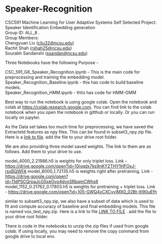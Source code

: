 # Speaker-Recognition
CSC591 Machine Learning for User Adaptive Systems Self Selected Project: Speaker Identification Embedding generation
<br>
Group ID: ALL_8 . 
<br>
Group Members:
<br>
Chengyuan Liu (cliu32@ncsu.edu) <br>
Rachit Shah (rshah25@ncsu.edu)<br>
Sourabh Sandanshi (ssandan@ncsu.edu)<br>

Three Notebooks have the following Purpose - 

CSC_591_G8_Speaker_Recognition.ipynb - This is the main code for preprocessing and training the embedding model.
<br>
Speaker_Recognition_Baseline.ipynb - this has code to build baseline models.
<br>
Speaker_Recognition_HMM.ipynb - thtis has code for HMM-GMM

Best way to run the notebook is using google colab. Open the notebook and colab at https://colab.research.google.com. You can find link to the colab notebook when you open the notebook in gitthub or locally. Or you can run locally on jupyter.

As the Data set takes too much time for preprocessing, we have saved the Extractetd features as npy files. This can be found in subset3_npy.zip file. Here is a [link to file](https://drive.google.com/open?id=13x5mgth1FR0244i-45B5JZEY2oLSPRl2). add the file to your drive root folder.

We are also providing three model saved weights. The link to them are as follows. Add them to your drive to use.

model_4000_2.21986.h5 is weights for only triplet loss. Link -  https://drive.google.com/open?id=10iyqdx7ks9nKY2THY1HFOxJ-rsxBQWFA
model_8000_1.72135.h5 is weights right after pretraining. Link - https://drive.google.com/open?id=11dPSCQrpaJcG5xeOvo4dvxSRbqmCWhs6
model_1152_0.21762_0.17803.h5 is weights for pretraining + triplet loss. Link - https://drive.google.com/open?id=105-GWQ4xCXCvylMX0_02Bt-ltI90uEfh

similar to subsett3_npy.zip, we also have a subset of data which is used to fit and compute accuracy of baseline and final embedding models. This file is named vox_test_npy.zip. Here is a link to file [LINK TO FILE](https://drive.google.com/open?id=1-614iq2PzXvN0p8J3rGmuIxsUaKlhUfS) . add the file to your drive root folder.

There is code in the notebooks to unzip the zip files if used from google colab. If using locally, you may need to remove the copy command from google drive to local env.
